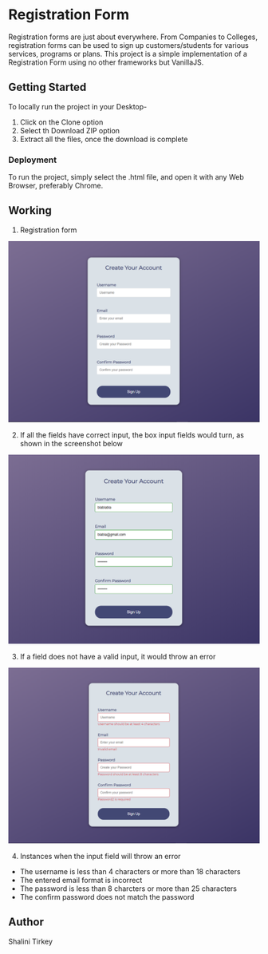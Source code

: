 # Registration Form
Registration forms are just about everywhere. From Companies to Colleges, registration forms can be used to sign up customers/students for various services, programs or plans.
This project is a simple implementation of a Registration Form using no other frameworks but VanillaJS.

## Getting Started
To locally run the project in your Desktop-
1. Click on the Clone option
2. Select th Download ZIP option
3. Extract all the files, once the download is complete

### Deployment

To run the project, simply select the .html file, and open it with any Web Browser, preferably Chrome.

## Working
1. Registration form

![Registration form](images/working.png)

2. If all the fields have correct input, the box input fields would turn, as shown in the screenshot below

![Success](images/success.png)

3. If a field does not have a valid input, it would throw an error

![Error](images/error.png)

4. Instances when the input field will throw an error
* The username is less than 4 characters or more than 18 characters
* The entered email format is incorrect
* The password is less than 8 charcters or more than 25 characters
* The confirm password does not match the password

## Author
Shalini Tirkey

